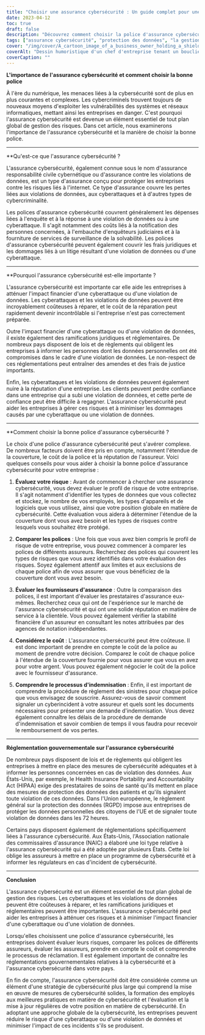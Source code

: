 ```yaml
---
title: "Choisir une assurance cybersécurité : Un guide complet pour une police adaptée"
date: 2023-04-12
toc: true
draft: false
description: "Découvrez comment choisir la police d'assurance cybersécurité idéale pour protéger votre entreprise contre les cybermenaces."
tags: ["assurance cybersécurité", "protection des données", "la gestion des risques", "politique de cybersécurité", "la sécurité des données", "cyberattaques", "cyber-assurance", "sécurité des réseaux", "continuité des activités", "couverture d'assurance", "violation de données", "police d'assurance", "Sécurité informatique", "incident response", "l'évaluation des risques", "cybercriminalité", "protection financière", "cybermenaces", "demandes d'indemnisation", "assurance des entreprises"]
cover: "/img/cover/A_cartoon_image_of_a_business_owner_holding_a_shield.png"
coverAlt: "Dessin humoristique d'un chef d'entreprise tenant un bouclier portant la mention assurance cybersécurité et bloquant les cybermenaces."
coverCaption: ""
---
```


**L'importance de l'assurance cybersécurité et comment choisir la bonne police**

À l'ère du numérique, les menaces liées à la cybersécurité sont de plus en plus courantes et complexes. Les cybercriminels trouvent toujours de nouveaux moyens d'exploiter les vulnérabilités des systèmes et réseaux informatiques, mettant ainsi les entreprises en danger. C'est pourquoi l'assurance cybersécurité est devenue un élément essentiel de tout plan global de gestion des risques. Dans cet article, nous examinerons l'importance de l'assurance cybersécurité et la manière de choisir la bonne police.

______

**Qu'est-ce que l'assurance cybersécurité ?

L'assurance cybersécurité, également connue sous le nom d'assurance responsabilité civile cybernétique ou d'assurance contre les violations de données, est un type d'assurance conçu pour protéger les entreprises contre les risques liés à l'internet. Ce type d'assurance couvre les pertes liées aux violations de données, aux cyberattaques et à d'autres types de cybercriminalité.

Les polices d'assurance cybersécurité couvrent généralement les dépenses liées à l'enquête et à la réponse à une violation de données ou à une cyberattaque. Il s'agit notamment des coûts liés à la notification des personnes concernées, à l'embauche d'enquêteurs judiciaires et à la fourniture de services de surveillance de la solvabilité. Les polices d'assurance cybersécurité peuvent également couvrir les frais juridiques et les dommages liés à un litige résultant d'une violation de données ou d'une cyberattaque.

______

**Pourquoi l'assurance cybersécurité est-elle importante ?

L'assurance cybersécurité est importante car elle aide les entreprises à atténuer l'impact financier d'une cyberattaque ou d'une violation de données. Les cyberattaques et les violations de données peuvent être incroyablement coûteuses à réparer, et le coût de la réparation peut rapidement devenir incontrôlable si l'entreprise n'est pas correctement préparée.

Outre l'impact financier d'une cyberattaque ou d'une violation de données, il existe également des ramifications juridiques et réglementaires. De nombreux pays disposent de lois et de règlements qui obligent les entreprises à informer les personnes dont les données personnelles ont été compromises dans le cadre d'une violation de données. Le non-respect de ces réglementations peut entraîner des amendes et des frais de justice importants.

Enfin, les cyberattaques et les violations de données peuvent également nuire à la réputation d'une entreprise. Les clients peuvent perdre confiance dans une entreprise qui a subi une violation de données, et cette perte de confiance peut être difficile à regagner. L'assurance cybersécurité peut aider les entreprises à gérer ces risques et à minimiser les dommages causés par une cyberattaque ou une violation de données.

______

**Comment choisir la bonne police d'assurance cybersécurité ?

Le choix d'une police d'assurance cybersécurité peut s'avérer complexe. De nombreux facteurs doivent être pris en compte, notamment l'étendue de la couverture, le coût de la police et la réputation de l'assureur. Voici quelques conseils pour vous aider à choisir la bonne police d'assurance cybersécurité pour votre entreprise :

1. **Évaluez votre risque** : Avant de commencer à chercher une assurance cybersécurité, vous devez évaluer le profil de risque de votre entreprise. Il s'agit notamment d'identifier les types de données que vous collectez et stockez, le nombre de vos employés, les types d'appareils et de logiciels que vous utilisez, ainsi que votre position globale en matière de cybersécurité. Cette évaluation vous aidera à déterminer l'étendue de la couverture dont vous avez besoin et les types de risques contre lesquels vous souhaitez être protégé.

2. **Comparer les polices** : Une fois que vous avez bien compris le profil de risque de votre entreprise, vous pouvez commencer à comparer les polices de différents assureurs. Recherchez des polices qui couvrent les types de risques que vous avez identifiés dans votre évaluation des risques. Soyez également attentif aux limites et aux exclusions de chaque police afin de vous assurer que vous bénéficiez de la couverture dont vous avez besoin.

3. **Évaluer les fournisseurs d'assurance** : Outre la comparaison des polices, il est important d'évaluer les prestataires d'assurance eux-mêmes. Recherchez ceux qui ont de l'expérience sur le marché de l'assurance cybersécurité et qui ont une solide réputation en matière de service à la clientèle. Vous pouvez également vérifier la stabilité financière d'un assureur en consultant les notes attribuées par des agences de notation indépendantes.

4. **Considérez le coût** : L'assurance cybersécurité peut être coûteuse. Il est donc important de prendre en compte le coût de la police au moment de prendre votre décision. Comparez le coût de chaque police à l'étendue de la couverture fournie pour vous assurer que vous en avez pour votre argent. Vous pouvez également négocier le coût de la police avec le fournisseur d'assurance.

5. **Comprendre le processus d'indemnisation** : Enfin, il est important de comprendre la procédure de règlement des sinistres pour chaque police que vous envisagez de souscrire. Assurez-vous de savoir comment signaler un cyberincident à votre assureur et quels sont les documents nécessaires pour présenter une demande d'indemnisation. Vous devez également connaître les délais de la procédure de demande d'indemnisation et savoir combien de temps il vous faudra pour recevoir le remboursement de vos pertes.

______

**Réglementation gouvernementale sur l'assurance cybersécurité**

De nombreux pays disposent de lois et de règlements qui obligent les entreprises à mettre en place des mesures de cybersécurité adéquates et à informer les personnes concernées en cas de violation des données. Aux États-Unis, par exemple, le Health Insurance Portability and Accountability Act (HIPAA) exige des prestataires de soins de santé qu'ils mettent en place des mesures de protection des données des patients et qu'ils signalent toute violation de ces données. Dans l'Union européenne, le règlement général sur la protection des données (RGPD) impose aux entreprises de protéger les données personnelles des citoyens de l'UE et de signaler toute violation de données dans les 72 heures.

Certains pays disposent également de réglementations spécifiquement liées à l'assurance cybersécurité. Aux États-Unis, l'Association nationale des commissaires d'assurance (NAIC) a élaboré une loi type relative à l'assurance cybersécurité qui a été adoptée par plusieurs États. Cette loi oblige les assureurs à mettre en place un programme de cybersécurité et à informer les régulateurs en cas d'incident de cybersécurité.

______

**Conclusion**

L'assurance cybersécurité est un élément essentiel de tout plan global de gestion des risques. Les cyberattaques et les violations de données peuvent être coûteuses à réparer, et les ramifications juridiques et réglementaires peuvent être importantes. L'assurance cybersécurité peut aider les entreprises à atténuer ces risques et à minimiser l'impact financier d'une cyberattaque ou d'une violation de données.

Lorsqu'elles choisissent une police d'assurance cybersécurité, les entreprises doivent évaluer leurs risques, comparer les polices de différents assureurs, évaluer les assureurs, prendre en compte le coût et comprendre le processus de réclamation. Il est également important de connaître les réglementations gouvernementales relatives à la cybersécurité et à l'assurance cybersécurité dans votre pays.

En fin de compte, l'assurance cybersécurité doit être considérée comme un élément d'une stratégie de cybersécurité plus large qui comprend la mise en œuvre de mesures de cybersécurité solides, la formation des employés aux meilleures pratiques en matière de cybersécurité et l'évaluation et la mise à jour régulières de votre position en matière de cybersécurité. En adoptant une approche globale de la cybersécurité, les entreprises peuvent réduire le risque d'une cyberattaque ou d'une violation de données et minimiser l'impact de ces incidents s'ils se produisent.
